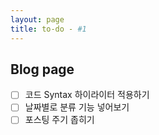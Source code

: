```yaml
---
layout: page
title: to-do - #1
---
```


## Blog page
- [ ] 코드 Syntax 하이라이터 적용하기  
- [ ] 날짜별로 분류 기능 넣어보기  
- [ ] 포스팅 주기 좁히기
